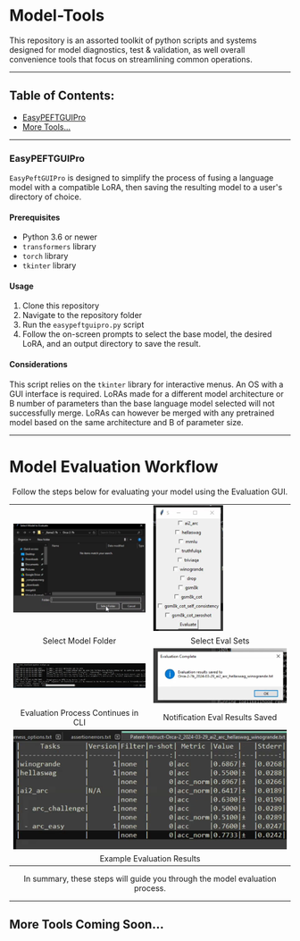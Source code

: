 # Model-Tools

This repository is an assorted toolkit of python scripts and systems designed for model diagnostics, test & validation, as well overall convenience tools that focus on streamlining common operations.

---

## Table of Contents:
- [EasyPEFTGUIPro](#easypeftguipro)
- [More Tools...](#more-tools)

---

### EasyPEFTGUIPro

`EasyPeftGUIPro` is designed to simplify the process of fusing a language model with a compatible LoRA, then saving the resulting model to a user's directory of choice.

#### Prerequisites

- Python 3.6 or newer
- `transformers` library
- `torch` library
- `tkinter` library

#### Usage

1. Clone this repository
2. Navigate to the repository folder
3. Run the `easypeftguipro.py` script
4. Follow the on-screen prompts to select the base model, the desired LoRA, and an output directory to save the result.

#### Considerations

This script relies on the `tkinter` library for interactive menus. An OS with a GUI interface is required.
LoRAs made for a different model architecture or B number of parameters than the base language model selected will not successfully merge.
LoRAs can however be merged with any pretrained model based on the same architecture and B of parameter size.

---

# Model Evaluation Workflow

<p align="center">
Follow the steps below for evaluating your model using the Evaluation GUI.
</p>

<p align="center">
<table>
  <tr>
    <td><img src="media/evalgui/1_modelselect.png" width="300"/></td>
    <td><img src="media/evalgui/2_evalselect.png" height="225"/></td> <!-- Adjust height to match the adjacent image -->
  </tr>
  <tr>
    <td align="center">Select Model Folder</td>
    <td align="center">Select Eval Sets</td>
  </tr>
  <tr>
    <td><img src="media/evalgui/3_evalprocess.png" width="300"/></td>
    <td><img src="media/evalgui/4_evalnotification.png" width="300"/></td>
  </tr>
  <tr>
    <td align="center">Evaluation Process Continues in CLI</td>
    <td align="center">Notification Eval Results Saved</td>
  </tr>
  <tr>
    <td colspan="2"><img src="media/evalgui/5_evalresults.png" width="600"/></td>
  </tr>
  <tr>
    <td colspan="2" align="center">Example Evaluation Results</td>
  </tr>
</table>
</p>

<p align="center">
In summary, these steps will guide you through the model evaluation process.
</p>

---

## More Tools Coming Soon...
<!-- Future sections for additional tools will go here -->
